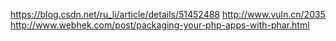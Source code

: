 https://blog.csdn.net/ru_li/article/details/51452488
http://www.vuln.cn/2035
http://www.webhek.com/post/packaging-your-php-apps-with-phar.html
